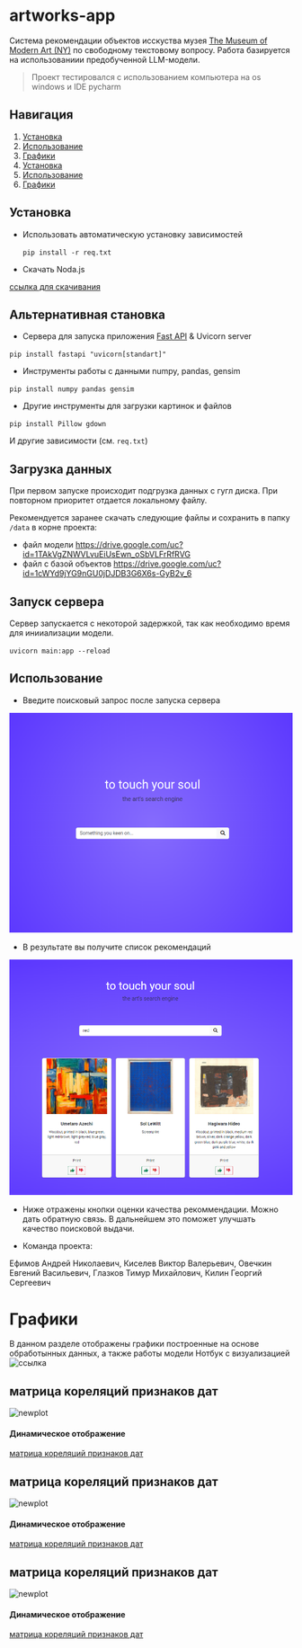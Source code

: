 # artworks-app

Система рекомендации объектов исскуства музея [The Museum of Modern Art (NY)](https://www.moma.org) по свободному текстовому вопросу. Работа базируется на использованиии предобученной LLM-модели.
> Проект тестировался с использованием компьютера на os windows и IDE pycharm

## Навигация

1. [Установка](https://github.com/project-workshop-dataton/artworks-app/tree/development?tab=readme-ov-file#%D1%83%D1%81%D1%82%D0%B0%D0%BD%D0%BE%D0%B2%D0%BA%D0%B0)
2. [Использование](https://github.com/project-workshop-dataton/artworks-app/tree/development?tab=readme-ov-file#%D0%B8%D1%81%D0%BF%D0%BE%D0%BB%D1%8C%D0%B7%D0%BE%D0%B2%D0%B0%D0%BD%D0%B8%D0%B5)
3. [Графики](https://github.com/project-workshop-dataton/artworks-app/tree/development?tab=readme-ov-file#%D0%B3%D1%80%D0%B0%D1%84%D0%B8%D0%BA%D0%B8)
1. [Установка](#Установка)
2. [Использование](#Использование)
3. [Графики](#Графики)
## Установка
- Использовать автоматическую установку зависимостей

  `pip install -r req.txt`

- Скачать Noda.js

[ссылка для скачивания](https://nodejs.org/en)

## Альтернативная становка
  
- Сервера для запуска приложения [Fast API](https://fastapi.tiangolo.com/) & Uvicorn server

`pip install fastapi "uvicorn[standart]"`

- Инструменты работы с данными numpy, pandas, gensim

`pip install numpy pandas gensim`

- Другие инструменты для загрузки картинок и файлов

`pip install Pillow gdown`

И другие зависимости (см. `req.txt`)

## Загрузка данных

При первом запуске происходит подгрузка данных с гугл диска.
При повторном приоритет отдается локальному файлу. 

Рекомендуется заранее скачать следующие файлы и сохранить в папку `/data` в корне проекта:
- файл модели https://drive.google.com/uc?id=1TAkVgZNWVLvuEiUsEwn_oSbVLFrRfRVG
- файл с базой объектов https://drive.google.com/uc?id=1cWYd9jYG9nGU0jDJDB3G6X6s-GyB2v_6

## Запуск сервера

Сервер запускается с некоторой задержкой, так как необходимо время для инииализации модели.

`uvicorn main:app --reload`

## Использование

- Введите поисковый запрос после запуска сервера

![Alt text](image.png)

- В результате вы получите список рекомендаций

![Alt text](image-1.png)

- Ниже отражены кнопки оценки качества рекоммендации. Можно дать обратную связь. В дальнейшем это поможет улучшать качество поисковой выдачи.

- Команда проекта:

Ефимов Андрей Николаевич, Киселев Виктор Валерьевич, Овечкин Евгений Васильевич, Глазков Тимур Михайлович, Килин Георгий Сергеевич

# Графики

В данном разделе отображены графики построенные на основе обработынных данных, а также работы модели
Нотбук с визуализацией ![ссылка](./data_visualisation.ipynb)

## матрица кореляций признаков дат
![newplot](https://github.com/project-workshop-dataton/artworks-app/assets/68296704/17d6e044-eee8-4f97-8b37-03b3c824b7df)
#### Динамическое отображение
[матрица кореляций признаков дат](http://htmlpreview.github.io/?https://github.com/project-workshop-dataton/artworks-app/blob/development/plots/corr_heatmap.html)

## матрица кореляций признаков дат
![newplot](https://github.com/project-workshop-dataton/artworks-app/assets/68296704/17d6e044-eee8-4f97-8b37-03b3c824b7df)
#### Динамическое отображение
[матрица кореляций признаков дат](http://htmlpreview.github.io/?https://github.com/project-workshop-dataton/artworks-app/blob/development/plots/corr_heatmap.html)

## матрица кореляций признаков дат
![newplot](https://github.com/project-workshop-dataton/artworks-app/assets/68296704/17d6e044-eee8-4f97-8b37-03b3c824b7df)
#### Динамическое отображение
[матрица кореляций признаков дат](http://htmlpreview.github.io/?https://github.com/project-workshop-dataton/artworks-app/blob/development/plots/corr_heatmap.html)
